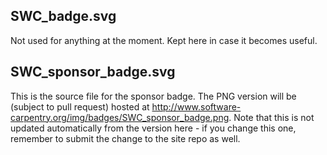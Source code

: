SWC_badge.svg
--------------
Not used for anything at the moment. Kept here in case it becomes useful.

SWC_sponsor_badge.svg
--------
This is the source file for the sponsor badge. The PNG version will be (subject to pull request) hosted at http://www.software-carpentry.org/img/badges/SWC_sponsor_badge.png. Note that this is not updated automatically from the version here - if you change this one, remember to submit the change to the site repo as well.
